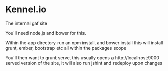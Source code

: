Kennel.io
=========

The internal gaf site



You'll need node.js and bower for this.

Within the app directory run an npm install, and bower install this will install grunt, ember, bootstrap etc all within the packages scope

You'll then want to grunt serve, this usually opens a http://localhost:9000 served version of the site, it will also run jshint and redeploy upon changes
